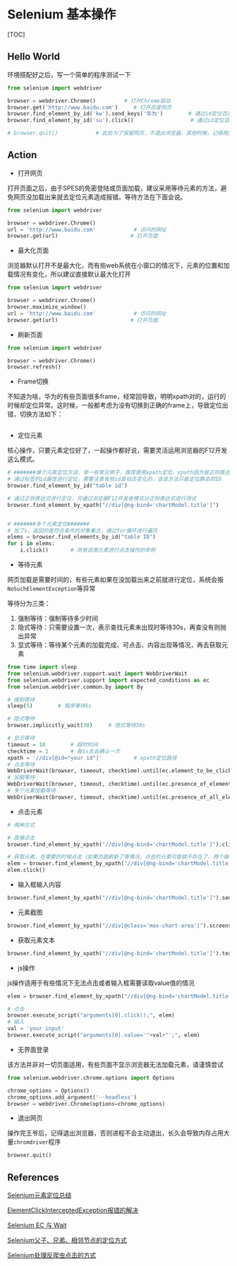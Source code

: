 # Selenium 基本操作

[TOC]

## Hello World

环境搭配好之后，写一个简单的程序测试一下

```python
from selenium import webdriver

browser = webdriver.Chrome()         # 打开Chrome驱动
browser.get('http://www.baidu.com')     # 打开百度网页
browser.find_element_by_id('kw').send_keys('华为')        # 通过id定位百度的输入框元素kw，并输入查找的内容
browser.find_element_by_id('su').click()                  # 通过id定位百度的查找按钮，并模拟点击

# browser.quit()            # 此处为了保留网页，不退出浏览器，其他时候，记得用完退出，避免进程过多
```



## Action

- 打开网页

打开页面之后，由于SPES的免密登陆或页面加载，建议采用等待元素的方法，避免网页没加载出来就去定位元素造成报错。等待方法在下面会说。

```python
from selenium import webdriver

browser = webdriver.Chrome()
url = 'http://www.baidu.com'			# 访问的网址
browser.get(url)					   # 打开页面
```



- 最大化页面

浏览器默认打开不是最大化，而有些web系统在小窗口的情况下，元素的位置和加载情况有变化，所以建议直接默认最大化打开

```python
from selenium import webdriver

browser = webdriver.Chrome()
browser.maximize_window()
url = 'http://www.baidu.com'			# 访问的网址
browser.get(url)					   # 打开页面
```



- 刷新页面

```python
from selenium import webdriver

browser = webdriver.Chrome()
browser.refresh()
```



- Frame切换

不知道为啥，华为的有些页面很多frame，经常回导致，明明xpath对的，运行的时候却定位异常。这时候，一般都考虑为没有切换到正确的frame上，导致定位出错，切换方法如下：

```python

```



- 定位元素

核心操作，只要元素定位好了，一起操作都好说，需要灵活运用浏览器的F12开发这么模式。

```python
# #######单个元素定位方法，举一些常见例子，推荐使用xpath定位，xpath因为是正则表达式，最灵活#######
# 通过标签的id属性进行定位，需要注意有些id是动态变化的，该该方法只能定位静态的ID
browser.find_element_by_id("table id")

# 通过正则表达式进行定位，可通过浏览器F12开发者模式对正则表达式进行测试
browser.find_element_by_xpath("//div[@ng-bind='chartModel.title']")


# #######多个元素定位#######
# 加了s，返回的是符合条件的对象集合，通过for循环进行遍历
elems = browser.find_elements_by_id("table ID")
for i in elems:
    i.click()		# 所有该类元素进行点击操作的举例
```



- 等待元素

网页加载是需要时间的，有些元素如果在没加载出来之前就进行定位，系统会报`NoSuchElementException`等异常

等待分为三类：

1. 强制等待：强制等待多少时间
2. 隐式等待：只需要设置一次，表示查找元素未出现时等待30s，再查没有则抛出异常
3. 显式等待：等待某个元素的加载完成、可点击、内容出现等情况，再去获取元素

```python
from time import sleep
from selenium.webdriver.support.wait import WebDriverWait
from selenium.webdriver.support import expected_conditions as ec
from selenium.webdriver.common.by import By

# 强制等待
sleep(5)		# 程序等待5s

# 隐式等待
browser.implicitly_wait(30)		# 隐式等待30s

# 显示等待
timeout = 10		# 超时时间
checktime = 1		# 每1s去去确认一次
xpath = '//div[@id="your id"]'			# xpath定位路径
# 点击等待
WebDriverWait(browser, timeout, checktime).until(ec.element_to_be_clickable((By.XPATH, xpath)))
# 加载等待
WebDriverWait(browser, timeout, checktime).until(ec.presence_of_element_located((By.XPATH, xpath)))
# 多个元素加载等待
WebDriverWait(browser, timeout, checktime).until(ec.presence_of_all_elements_located((By.XPATH, xpath)))
```



- 点击元素

```python
# 两种方式

# 直接点击
browser.find_element_by_xpath("//div[@ng-bind='chartModel.title']").click

# 获取元素，在需要的时候点击（如果页面刷新了等情况，点击的元素可能就不存在了，两个操作最好不要离太远）
elem = browser.find_element_by_xpath("//div[@ng-bind='chartModel.title']")
elem.click()
```



- 输入框输入内容

```python
browser.find_element_by_xpath("//div[@ng-bind='chartModel.title']").send_keys('your content')
```



- 元素截图

```python
browser.find_element_by_xpath("//div[@class='max-chart-area']").screenshot('图片保存路径.png')
```



- 获取元素文本

```python
browser.find_element_by_xpath("//div[@ng-bind='chartModel.title']").text()
```



- js操作

js操作适用于有些情况下无法点击或者输入框需要读取value值的情况

```python
elem = browser.find_element_by_xpath("//div[@ng-bind='chartModel.title']")

# 点击
browser.execute_script("arguments[0].click();", elem)
# 输入
val = 'your input'
browser.execute_script("arguments[0].value='"+val+"';", elem)
```



- 无界面登录

该方法并非对一切页面适用，有些页面不显示浏览器无法加载元素，请谨慎尝试

```python
from selenium.webdriver.chrome.options import Options

chrome_options = Options()
chrome_options.add_argument('--headless')
browser = webdriver.Chrome(options=chrome_options)
```



- 退出网页

操作完王爷后，记得退出浏览器，否则进程不会主动退出，长久会导致内存占用大量`chromdriver`程序

```python
browser.quit()
```



## References

[Selenium元素定位总结](https://www.cnblogs.com/malus-fish/p/12441849.html)

[ElementClickInterceptedException报错的解决](https://blog.csdn.net/WanYu_Lss/article/details/84137519)

[Selenium EC 与 Wait](https://blog.csdn.net/weixin_41733260/article/details/88982268)

[Selenium父子、兄弟、相邻节点的定位方式](https://blog.csdn.net/huilan_same/article/details/52541680)

[Selenium处理反爬虫点击的方式](https://blog.csdn.net/lly1122334/article/details/103504169)

